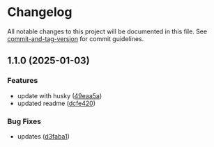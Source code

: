 # Changelog

All notable changes to this project will be documented in this file. See [commit-and-tag-version](https://github.com/absolute-version/commit-and-tag-version) for commit guidelines.

## 1.1.0 (2025-01-03)


### Features

* update with husky ([49eaa5a](https://github.com/ampretia/library-typescript-boilerplate/commit/49eaa5afa3bec58797ee1009ebc4ba8d5db1ce6b))
* updated readme ([dcfe420](https://github.com/ampretia/library-typescript-boilerplate/commit/dcfe4200ad21661532cf09a1f63b983a7fcc66cc))


### Bug Fixes

* updates ([d3faba1](https://github.com/ampretia/library-typescript-boilerplate/commit/d3faba1df76c608dd945f91f777f0cb11dbda8a5))
